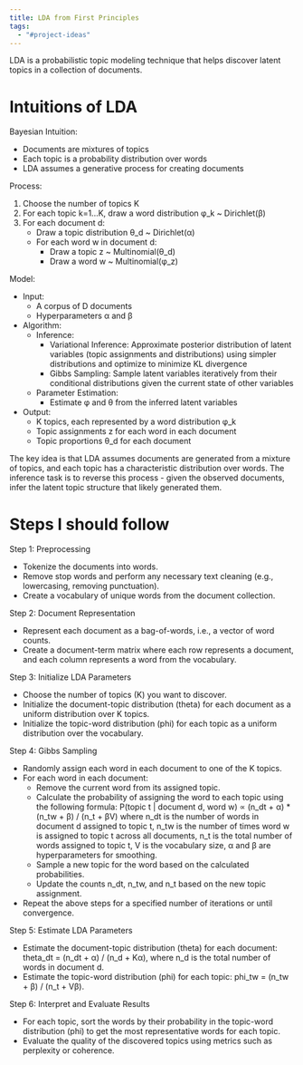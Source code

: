 ```yaml
---
title: LDA from First Principles
tags:
  - "#project-ideas"
---
```

LDA is a probabilistic topic modeling technique that helps discover latent topics in a collection of documents. 

# Intuitions of LDA
Bayesian Intuition:
- Documents are mixtures of topics
- Each topic is a probability distribution over words
- LDA assumes a generative process for creating documents

Process:
1. Choose the number of topics K
2. For each topic k=1...K, draw a word distribution φ_k ~ Dirichlet(β)
3. For each document d:
   - Draw a topic distribution θ_d ~ Dirichlet(α)
   - For each word w in document d:
     - Draw a topic z ~ Multinomial(θ_d)
     - Draw a word w ~ Multinomial(φ_z)

Model:
- Input: 
  - A corpus of D documents
  - Hyperparameters α and β
- Algorithm:
  - Inference: 
    - Variational Inference: Approximate posterior distribution of latent variables (topic assignments and distributions) using simpler distributions and optimize to minimize KL divergence
    - Gibbs Sampling: Sample latent variables iteratively from their conditional distributions given the current state of other variables
  - Parameter Estimation:
    - Estimate φ and θ from the inferred latent variables
- Output:
  - K topics, each represented by a word distribution φ_k
  - Topic assignments z for each word in each document
  - Topic proportions θ_d for each document

The key idea is that LDA assumes documents are generated from a mixture of topics, and each topic has a characteristic distribution over words. The inference task is to reverse this process - given the observed documents, infer the latent topic structure that likely generated them.

# Steps I should follow

Step 1: Preprocessing
- Tokenize the documents into words.
- Remove stop words and perform any necessary text cleaning (e.g., lowercasing, removing punctuation).
- Create a vocabulary of unique words from the document collection.

Step 2: Document Representation
- Represent each document as a bag-of-words, i.e., a vector of word counts.
- Create a document-term matrix where each row represents a document, and each column represents a word from the vocabulary.

Step 3: Initialize LDA Parameters
- Choose the number of topics (K) you want to discover.
- Initialize the document-topic distribution (theta) for each document as a uniform distribution over K topics.
- Initialize the topic-word distribution (phi) for each topic as a uniform distribution over the vocabulary.

Step 4: Gibbs Sampling
- Randomly assign each word in each document to one of the K topics.
- For each word in each document:
  - Remove the current word from its assigned topic.
  - Calculate the probability of assigning the word to each topic using the following formula:
    P(topic t | document d, word w) ∝ (n_dt + α) * (n_tw + β) / (n_t + βV)
    where n_dt is the number of words in document d assigned to topic t, n_tw is the number of times word w is assigned to topic t across all documents, n_t is the total number of words assigned to topic t, V is the vocabulary size, α and β are hyperparameters for smoothing.
  - Sample a new topic for the word based on the calculated probabilities.
  - Update the counts n_dt, n_tw, and n_t based on the new topic assignment.
- Repeat the above steps for a specified number of iterations or until convergence.

Step 5: Estimate LDA Parameters
- Estimate the document-topic distribution (theta) for each document:
  theta_dt = (n_dt + α) / (n_d + Kα), where n_d is the total number of words in document d.
- Estimate the topic-word distribution (phi) for each topic:
  phi_tw = (n_tw + β) / (n_t + Vβ).

Step 6: Interpret and Evaluate Results
- For each topic, sort the words by their probability in the topic-word distribution (phi) to get the most representative words for each topic.
- Evaluate the quality of the discovered topics using metrics such as perplexity or coherence.
